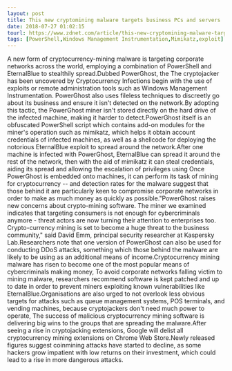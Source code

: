 ```yaml
---
layout: post
title: This new cryptomining malware targets business PCs and servers
date: 2018-07-27 01:02:15
tourl: https://www.zdnet.com/article/this-new-cryptomining-malware-targets-business-pcs-and-servers/
tags: [PowerShell,Windows Management Instrumentation,Mimikatz,exploit]
---
```

A new form of cryptocurrency-mining malware is targeting corporate networks across the world, employing a combination of PowerShell and EternalBlue to stealthily spread.Dubbed PowerGhost, the The cryptojacker has been uncovered by Cryptocurrency Infections begin with the use of exploits or remote administration tools such as Windows Management Instrumentation. PowerGhost also uses fileless techniques to discreetly go about its business and ensure it isn't detected on the network.By adopting this tactic, the PowerGhost miner isn't stored directly on the hard drive of the infected machine, making it harder to detect.PowerGhost itself is an obfuscated PowerShell script which contains add-on modules for the miner's operation such as mimikatz, which helps it obtain account credentials of infected machines, as well as a shellcode for deploying the notorious EternalBlue exploit to spread around the network.After one machine is infected with PowerGhost, EternalBlue can spread it around the rest of the network, then with the aid of mimikatz it can steal credentials, aiding its spread and allowing the escalation of privileges using Once PowerGhost is embedded onto machines, it can perform its task of mining for cryptocurrency -- and detection rates for the malware suggest that those behind it are particularly keen to compromise corporate networks in order to make as much money as quickly as possible."PowerGhost raises new concerns about crypto-mining software. The miner we examined indicates that targeting consumers is not enough for cybercriminals anymore - threat actors are now turning their attention to enterprises too. Crypto-currency mining is set to become a huge threat to the business community," said David Emm, principal security researcher at Kaspersky Lab.Researchers note that one version of PowerGhost can also be used for conducting DDoS attacks, something which those behind the malware are likely to be using as an additional means of income.Cryptocurrency mining malware has risen to become one of the most popular means of cybercriminals making money, To avoid corporate networks falling victim to mining malware, researchers recommend software is kept patched and up to date in order to prevent miners exploiting known vulnerabilities like EternalBlue.Organisations are also urged to not overlook less obvious targets for attacks such as queue management systems, POS terminals, and vending machines, because cryptojackers don't need much power to operate, The success of malicious cryptocurrency mining software is delivering big wins to the groups that are spreading the malware.After seeing a rise in cryptojacking extensions, Google will delist all cryptocurrency mining extensions on Chrome Web Store.Newly released figures suggest coinmining attacks have started to decline, as some hackers grow impatient with low returns on their investment, which could lead to a rise in more dangerous attacks.